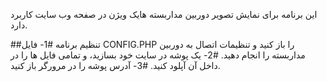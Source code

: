 این برنامه برای نمایش تصویر دوربین مداربسته هایک ویژن در صفحه وب سایت کاربرد دارد.

##تنظیم برنامه
#1- فایل CONFIG.PHP را باز کنید و تنظیمات اتصال به دوربین مداربسته را انجام دهید.
#2- یک پوشه در سایت خود بسازید، و تمامی فایل ها را در داخل آن آپلود کنید.
#3- آدرس پوشه را در مرورگر باز کنید.